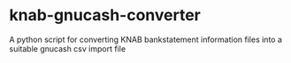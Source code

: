 # knab-gnucash-converter
A python script for converting KNAB bankstatement information files into a suitable gnucash csv import file
